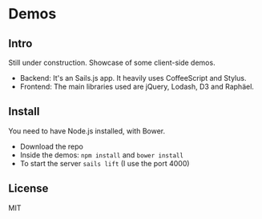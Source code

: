 # Demos

## Intro
Still under construction. Showcase of some client-side demos.

- Backend: It's an Sails.js app. It heavily uses CoffeeScript and Stylus.
- Frontend: The main libraries used are jQuery, Lodash, D3 and Raphäel.

## Install
You need to have Node.js installed, with Bower.

- Download the repo
- Inside the demos: `npm install` and `bower install`
- To start the server `sails lift` (I use the port 4000)

## License
MIT